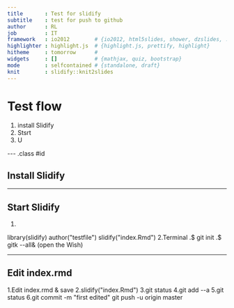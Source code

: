 ```yaml
---
title       : Test for slidify
subtitle    : test for push to github
author      : RL
job         : IT
framework   : io2012        # {io2012, html5slides, shower, dzslides, ...}
highlighter : highlight.js  # {highlight.js, prettify, highlight}
hitheme     : tomorrow      # 
widgets     : []            # {mathjax, quiz, bootstrap}
mode        : selfcontained # {standalone, draft}
knit        : slidify::knit2slides
---
```


# Test flow

1. install Slidify
2. Stsrt
3. U

--- .class #id 

## Install Slidify



---

## Start Slidify
1.
library(slidify)
author("testfile")
slidify("index.Rmd")
2.Terminal 
.$ git init
.$ gitk --all& (open the Wish)


---
## Edit index.rmd
1.Edit index.rmd & save
2.slidify("index.Rmd")
3.git status
4.git add --a
5.git status
6.git commit -m "first edited"
git push -u origin master
